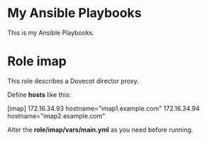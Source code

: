 # My Ansible Playbooks

This is my Ansible Playbooks. 

# Role imap

This role describes a Dovecot director proxy.

Define **hosts** like this:

[imap]
172.16.34.93 hostname="imap1.example.com"
172.16.34.94 hostname="imap2.example.com"

Alter the **role/imap/vars/main.yml** as you need before running.
